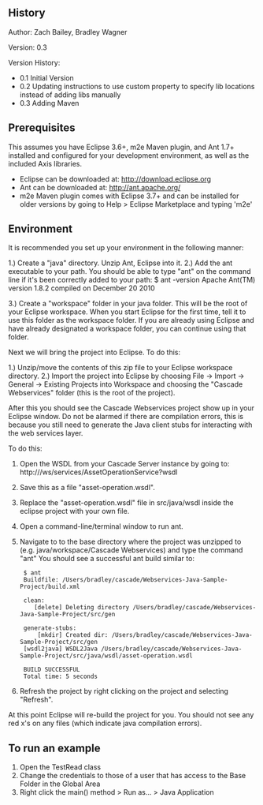 ## History

Author: Zach Bailey, Bradley Wagner

Version: 0.3

Version History:

- 0.1 Initial Version
- 0.2 Updating instructions to use custom property to specify lib locations instead of adding libs manually
- 0.3 Adding Maven

## Prerequisites 

This assumes you have Eclipse 3.6+, m2e Maven plugin, and Ant 1.7+ installed and configured
for your development environment, as well as the included Axis libraries.

- Eclipse can be downloaded at: http://download.eclipse.org
- Ant can be downloaded at: http://ant.apache.org/
- m2e Maven plugin comes with Eclipse 3.7+ and can be installed for older versions by going to Help > Eclipse Marketplace and typing 'm2e'

## Environment 

It is recommended you set up your environment in the following manner:

1.) Create a "java" directory. Unzip Ant, Eclipse into it.
2.) Add the ant executable to your path. You should be able to type "ant" on the command line
	if it's been correctly added to your path:
	$ ant -version
	Apache Ant(TM) version 1.8.2 compiled on December 20 2010
	
3.) Create a "workspace" folder in your java folder. This will be the root of your Eclipse workspace.
	When you start Eclipse for the first time, tell it to use this folder as the workspace folder. If
	you are already using Eclipse and have already designated a workspace folder, you can continue using
	that folder.
	
Next we will bring the project into Eclipse. To do this:

1.) Unzip/move the contents of this zip file to your Eclipse workspace directory.
2.) Import the project into Eclipse by choosing File -> Import -> General -> Existing Projects into Workspace 
	and choosing the "Cascade Webservices" folder (this is the root of the project).

After this you should see the Cascade Webservices project show up in your Eclipse window. Do not be alarmed if 
there are compilation errors, this is because you still need to generate the Java client stubs for interacting 
with the web services layer.

To do this:

1. Open the WSDL from your Cascade Server instance by going to: http://<your-cascade-url>/ws/services/AssetOperationService?wsdl
2. Save this as a file "asset-operation.wsdl".
3. Replace the "asset-operation.wsdl" file in src/java/wsdl inside the eclipse project with your own file.
4. Open a command-line/terminal window to run ant. 
5. Navigate to to the base directory where the project was unzipped to (e.g. java/workspace/Cascade Webservices) and type the command "ant"
You should see a successful ant build similar to:

		$ ant
		Buildfile: /Users/bradley/cascade/Webservices-Java-Sample-Project/build.xml
		
		clean:
		   [delete] Deleting directory /Users/bradley/cascade/Webservices-Java-Sample-Project/src/gen
		
		generate-stubs:
		    [mkdir] Created dir: /Users/bradley/cascade/Webservices-Java-Sample-Project/src/gen
		[wsdl2java] WSDL2Java /Users/bradley/cascade/Webservices-Java-Sample-Project/src/java/wsdl/asset-operation.wsdl
		
		BUILD SUCCESSFUL
		Total time: 5 seconds
	
6. Refresh the project by right clicking on the project and selecting "Refresh".

At this point Eclipse will re-build the project for you. You should not see any red x's
on any files (which indicate java compilation errors). 

## To run an example
 
1. Open the TestRead class
2. Change the credentials to those of a user that has access to the Base Folder in the Global Area
3. Right click the main() method > Run as... > Java Application